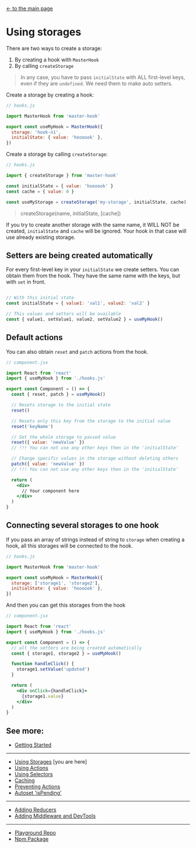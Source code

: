 [<- to the main page](https://github.com/opium-pro/master-hook)

# Using storages

There are two ways to create a storage:
1. By creating a hook with `MasterHook`
2. By calling `createStorage`

> In any case, you have to pass `initialState` with ALL first-level keys, even if they are `undefined`. We need them to make auto setters.


Create a storage by creating a hook:

```js
// hooks.js

import MasterHook from 'master-hook'

export const useMyHook = MasterHook({
  storage: 'hook-n1',
  initialState: { value: 'hoooook' },
})
```

Create a storage by calling `createStorage`:

```js
// hooks.js

import { createStorage } from 'master-hook'

const initialState = { value: 'hoooook' }
const cache = { value: 0 }

const useMyStorage = createStorage('my-storage', initialState, cache)
```

> createStorage(name, initialState, \[cache])

If you try to create another storage with the same name, it WILL NOT be created, `initialState` and `cache` will be ignored. Your hook in that case will use already existing storage.


## Setters are being created automatically

For every first-level key in your `initialState` we create setters. You can obtain them from the hook. They have the same name with the keys, but with `set` in front.

```jsx

// With this initial state
const initialState = { value1: 'val1', value2: 'val2' }

// This values and setters will be available
const { value1, setValue1, value2, setValue2 } = useMyHook()

```

## Default actions

You can also obtain `reset` and `patch` actions from the hook.

```jsx
// component.jsx

import React from 'react'
import { useMyHook } from './hooks.js'

export const Component = () => {
  const { reset, patch } = useMyHook()

  // Resets storage to the initial state
  reset()

  // Resets only this key from the storage to the initial value
  reset('keyName')

  // Set the whole storage to passed value
  reset({ value: 'newValue' })
  // !!! You can not use any other keys then in the 'initialState'

  // Change specific values in the storage without deleting others
  patch({ value: 'newValue' })
  // !!! You can not use any other keys then in the 'initialState'

  return (
    <div>
      // Your component here
    </div>
  )
}
```

## Connecting several storages to one hook

If you pass an array of strings instead of string to `storage` when creating a hook, all this storages will be connected to the hook.

```js
// hooks.js

import MasterHook from 'master-hook'

export const useMyHook = MasterHook({
  storage: ['storage1', 'storage2'],
  initialState: { value: 'hoooook' },
})
```

And then you can get this storages from the hook

```jsx
// component.jsx

import React from 'react'
import { useMyHook } from './hooks.js'

export const Component = () => {
  // all the setters are being created automatically
  const { storage1, storage2 } = useMyHook()

  function handleClick() {
    storage1.setValue('updated')
  }

  return (
    <div onClick={handleClick}>
      {storage1.value}
    </div>
  )
}
```

## See more:

* [Getting Started](https://github.com/opium-pro/master-hook/blob/master/docs/GETTING_STARTED.md)
---
* [Using Storages](https://github.com/opium-pro/master-hook/blob/master/docs/STORAGES.md) [you are here]
* [Using Actions](https://github.com/opium-pro/master-hook/blob/master/docs/ACTIONS.md)
* [Using Selectors](https://github.com/opium-pro/master-hook/blob/master/docs/SELECTORS.md)
* [Caching](https://github.com/opium-pro/master-hook/blob/master/docs/CACHING.md)
* [Preventing Actions](https://github.com/opium-pro/master-hook/blob/master/docs/PREVENT_ACTIONS.md)
* [Autoset 'isPending'](https://github.com/opium-pro/master-hook/blob/master/docs/IS_PENDING.md)
---
* [Adding Reducers](https://github.com/opium-pro/master-hook/blob/master/docs/REDUCERS.md)
* [Adding Middleware and DevTools](https://github.com/opium-pro/master-hook/blob/master/docs/MIDDLEWARE.md)
---
* [Playground Repo](https://github.com/opium-pro/master-hook-playground)
* [Npm Package](https://www.npmjs.com/package/master-hook)